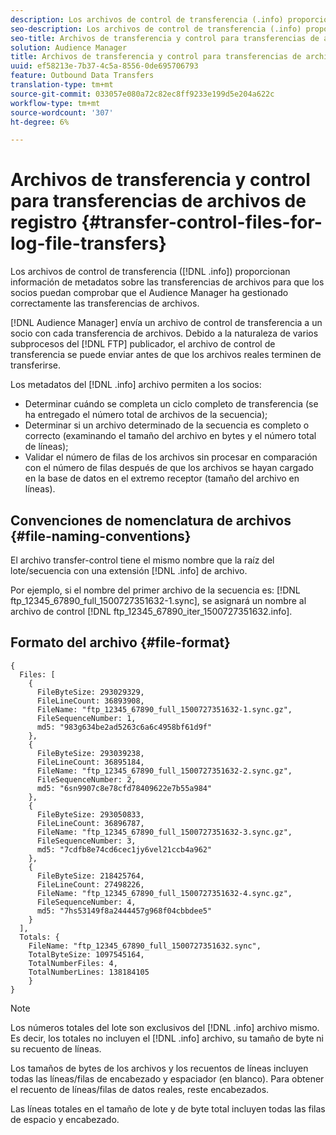 ```yaml
---
description: Los archivos de control de transferencia (.info) proporcionan información de metadatos sobre las transferencias de archivos para que los socios puedan comprobar que el Audience Manager ha gestionado correctamente las transferencias de archivos.
seo-description: Los archivos de control de transferencia (.info) proporcionan información de metadatos sobre las transferencias de archivos para que los socios puedan comprobar que el Audience Manager ha gestionado correctamente las transferencias de archivos.
seo-title: Archivos de transferencia y control para transferencias de archivos de registro
solution: Audience Manager
title: Archivos de transferencia y control para transferencias de archivos de registro
uuid: ef58213e-7b37-4c5a-8556-0de695706793
feature: Outbound Data Transfers
translation-type: tm+mt
source-git-commit: 033057e080a72c82ec8ff9233e199d5e204a622c
workflow-type: tm+mt
source-wordcount: '307'
ht-degree: 6%

---
```



# Archivos de transferencia y control para transferencias de archivos de registro {#transfer-control-files-for-log-file-transfers}

Los archivos de control de transferencia ([!DNL .info]) proporcionan información de metadatos sobre las transferencias de archivos para que los socios puedan comprobar que el Audience Manager ha gestionado correctamente las transferencias de archivos.

[!DNL Audience Manager] envía un archivo de control de transferencia a un socio con cada transferencia de archivos. Debido a la naturaleza de varios subprocesos del [!DNL FTP] publicador, el archivo de control de transferencia se puede enviar antes de que los archivos reales terminen de transferirse.

Los metadatos del [!DNL .info] archivo permiten a los socios:

* Determinar cuándo se completa un ciclo completo de transferencia (se ha entregado el número total de archivos de la secuencia);
* Determinar si un archivo determinado de la secuencia es completo o correcto (examinando el tamaño del archivo en bytes y el número total de líneas);
* Validar el número de filas de los archivos sin procesar en comparación con el número de filas después de que los archivos se hayan cargado en la base de datos en el extremo receptor (tamaño del archivo en líneas).

## Convenciones de nomenclatura de archivos {#file-naming-conventions}

El archivo transfer-control tiene el mismo nombre que la raíz del lote/secuencia con una extensión [!DNL .info] de archivo.

Por ejemplo, si el nombre del primer archivo de la secuencia es: [!DNL ftp_12345_67890_full_1500727351632-1.sync], se asignará un nombre al archivo de control [!DNL ftp_12345_67890_iter_1500727351632.info].

## Formato del archivo {#file-format}

```
{
  Files: [
    {
      FileByteSize: 293029329,
      FileLineCount: 36893908,
      FileName: "ftp_12345_67890_full_1500727351632-1.sync.gz",
      FileSequenceNumber: 1,
      md5: "983g634be2ad5263c6a6c4958bf61d9f"
    },
    {
      FileByteSize: 293039238,
      FileLineCount: 36895184,
      FileName: "ftp_12345_67890_full_1500727351632-2.sync.gz",
      FileSequenceNumber: 2,
      md5: "6sn9907c8e78cfd78409622e7b55a984"
    },
    {
      FileByteSize: 293050833,
      FileLineCount: 36896787,
      FileName: "ftp_12345_67890_full_1500727351632-3.sync.gz",
      FileSequenceNumber: 3,
      md5: "7cdfb8e74cd6cec1jy6vel21ccb4a962"
    },
    {
      FileByteSize: 218425764,
      FileLineCount: 27498226,
      FileName: "ftp_12345_67890_full_1500727351632-4.sync.gz",
      FileSequenceNumber: 4,
      md5: "7hs53149f8a2444457g968f04cbbdee5"
    }
  ],
  Totals: {
    FileName: "ftp_12345_67890_full_1500727351632.sync",
    TotalByteSize: 1097545164,
    TotalNumberFiles: 4,
    TotalNumberLines: 138184105
    }
}
```

>[!NOTE]
>
> Los números totales del lote son exclusivos del [!DNL .info] archivo mismo. Es decir, los totales no incluyen el [!DNL .info] archivo, su tamaño de byte ni su recuento de líneas.
>
> Los tamaños de bytes de los archivos y los recuentos de líneas incluyen todas las líneas/filas de encabezado y espaciador (en blanco). Para obtener el recuento de líneas/filas de datos reales, reste encabezados.
>
> Las líneas totales en el tamaño de lote y de byte total incluyen todas las filas de espacio y encabezado.